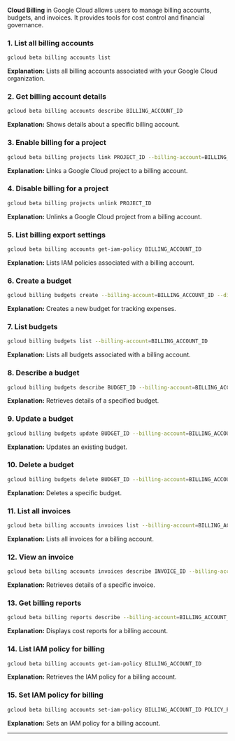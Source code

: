 **Cloud Billing** in Google Cloud allows users to manage billing accounts, budgets, and invoices. It provides tools for cost control and financial governance.

### 1. List all billing accounts
```sh
gcloud beta billing accounts list
```
**Explanation:** Lists all billing accounts associated with your Google Cloud organization.

### 2. Get billing account details
```sh
gcloud beta billing accounts describe BILLING_ACCOUNT_ID
```
**Explanation:** Shows details about a specific billing account.

### 3. Enable billing for a project
```sh
gcloud beta billing projects link PROJECT_ID --billing-account=BILLING_ACCOUNT_ID
```
**Explanation:** Links a Google Cloud project to a billing account.

### 4. Disable billing for a project
```sh
gcloud beta billing projects unlink PROJECT_ID
```
**Explanation:** Unlinks a Google Cloud project from a billing account.

### 5. List billing export settings
```sh
gcloud beta billing accounts get-iam-policy BILLING_ACCOUNT_ID
```
**Explanation:** Lists IAM policies associated with a billing account.

### 6. Create a budget
```sh
gcloud billing budgets create --billing-account=BILLING_ACCOUNT_ID --display-name=NAME --amount=CURRENCY:VALUE
```
**Explanation:** Creates a new budget for tracking expenses.

### 7. List budgets
```sh
gcloud billing budgets list --billing-account=BILLING_ACCOUNT_ID
```
**Explanation:** Lists all budgets associated with a billing account.

### 8. Describe a budget
```sh
gcloud billing budgets describe BUDGET_ID --billing-account=BILLING_ACCOUNT_ID
```
**Explanation:** Retrieves details of a specified budget.

### 9. Update a budget
```sh
gcloud billing budgets update BUDGET_ID --billing-account=BILLING_ACCOUNT_ID --amount=CURRENCY:VALUE
```
**Explanation:** Updates an existing budget.

### 10. Delete a budget
```sh
gcloud billing budgets delete BUDGET_ID --billing-account=BILLING_ACCOUNT_ID
```
**Explanation:** Deletes a specific budget.

### 11. List all invoices
```sh
gcloud beta billing accounts invoices list --billing-account=BILLING_ACCOUNT_ID
```
**Explanation:** Lists all invoices for a billing account.

### 12. View an invoice
```sh
gcloud beta billing accounts invoices describe INVOICE_ID --billing-account=BILLING_ACCOUNT_ID
```
**Explanation:** Retrieves details of a specific invoice.

### 13. Get billing reports
```sh
gcloud beta billing reports describe --billing-account=BILLING_ACCOUNT_ID
```
**Explanation:** Displays cost reports for a billing account.

### 14. List IAM policy for billing
```sh
gcloud beta billing accounts get-iam-policy BILLING_ACCOUNT_ID
```
**Explanation:** Retrieves the IAM policy for a billing account.

### 15. Set IAM policy for billing
```sh
gcloud beta billing accounts set-iam-policy BILLING_ACCOUNT_ID POLICY_FILE
```
**Explanation:** Sets an IAM policy for a billing account.

---